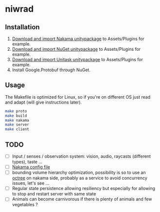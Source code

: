
# niwrad

## Installation

1. [Download and import Nakama unitypackage](https://github.com/heroiclabs/nakama-unity) to Assets/Plugins for example.
2. [Download and import NuGet unitypackage](https://github.com/GlitchEnzo/NuGetForUnity) to Assets/Plugins for example.
3. [Download and import Unitask unitypackage](https://github.com/Cysharp/UniTask) to Assets/Plugins for example.
4. Install Google.Protobuf through NuGet.

## Usage

The Makefile is optimized for Linux, so if you're on different OS just read and adapt (will give instructions later).

```bash
make proto
make build
make nakama
make server
make client
```


## TODO

- [ ] Input / senses / observation system: vision, audio, raycasts (different types), taste ...
- [ ] [Nakama config file](https://heroiclabs.com/docs/install-configuration/#example-file)
- [ ] bounding volume hierarchy optimization, possibility is so to use an [octree](https://github.com/The-Tensox/octree) on nakama side, probably as a service to avoid concurrency issues, let's see ...
- [ ] Regular state persistence allowing resiliency but especially for allowing to stop and restart server with same state
- [ ] Animals can become carnivorous if there is plenty of animals and few vegetables ?
